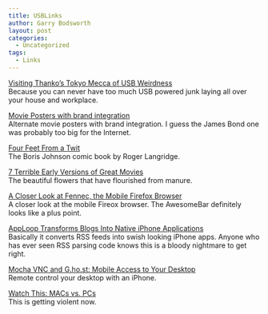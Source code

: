 ```yaml
---
title: USBLinks
author: Garry Bodsworth
layout: post
categories:
  - Uncategorized
tags:
  - Links
---
```

[Visiting Thanko&#8217;s Tokyo Mecca of USB Weirdness][1]  
Because you can never have too much USB powered junk laying all over your house and workplace.

[Movie Posters with brand integration][2]  
Alternate movie posters with brand integration. I guess the James Bond one was probably too big for the Internet.

[Four Feet From a Twit ][3]  
The Boris Johnson comic book by Roger Langridge.

[7 Terrible Early Versions of Great Movies][4]  
The beautiful flowers that have flourished from manure.

[A Closer Look at Fennec, the Mobile Firefox Browser][5]  
A closer look at the mobile Fireox browser. The AwesomeBar definitely looks like a plus point.

[AppLoop Transforms Blogs Into Native iPhone Applications][6]  
Basically it converts RSS feeds into swish looking iPhone apps. Anyone who has ever seen RSS parsing code knows this is a bloody nightmare to get right.

[Mocha VNC and G.ho.st: Mobile Access to Your Desktop][7]  
Remote control your desktop with an iPhone.

[Watch This: MACs vs. PCs][8]  
This is getting violent now.

 [1]: http://gizmodo.com/5065959/visiting-thankos-tokyo-mecca-of-usb-weirdness
 [2]: http://a2591.blogspot.com/2008/09/movie-posters-with-brand-integration.html
 [3]: http://hotelfred.blogspot.com/2008/10/four-feet-from-twit.html
 [4]: http://www.cracked.com/article_16716_7-terrible-early-versions-great-movies.html
 [5]: http://lifehacker.com/5065863/a-closer-look-at-fennec-the-mobile-firefox-browser
 [6]: http://www.techcrunch.com/2008/10/20/apploop-transforms-blogs-into-native-iphone-applications/
 [7]: http://webworkerdaily.com/2008/10/20/mocha-vnc-ghost/
 [8]: http://www.cinematical.com/2008/10/21/watch-this-macs-vs-pcs/